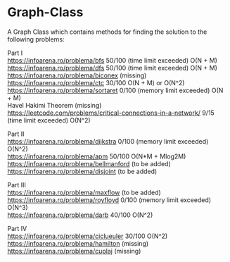 # Graph-Class
A Graph Class which contains methods for finding the solution to the following problems:

Part I \
https://infoarena.ro/problema/bfs 50/100 (time limit exceeded) O(N + M) \
https://infoarena.ro/problema/dfs 50/100 (time limit exceeded) O(N + M) \
https://infoarena.ro/problema/biconex (missing) \
https://infoarena.ro/problema/ctc 30/100 O(N + M) or O(N^2) \
https://infoarena.ro/problema/sortaret 0/100 (memory limit exceeded) O(N + M) <br />
Havel Hakimi Theorem (missing) \
https://leetcode.com/problems/critical-connections-in-a-network/ 9/15 (time limit exceeded) O(N^2)

Part II \
https://infoarena.ro/problema/dijkstra 0/100 (memory limit exceeded) O(N^2) \
https://infoarena.ro/problema/apm 50/100 O(N*M + Mlog2M) \
https://infoarena.ro/problema/bellmanford (to be added) <br />
https://infoarena.ro/problema/disjoint (to be added) <br />

Part III \
https://infoarena.ro/problema/maxflow (to be added)  \
https://infoarena.ro/problema/royfloyd 0/100 (memory limit exceeded) O(N^3) \
https://infoarena.ro/problema/darb 40/100 O(N^2)

Part IV \
https://infoarena.ro/problema/ciclueuler 30/100 O(N^2) \
https://infoarena.ro/problema/hamilton (missing) \
https://infoarena.ro/problema/cuplaj (missing)
